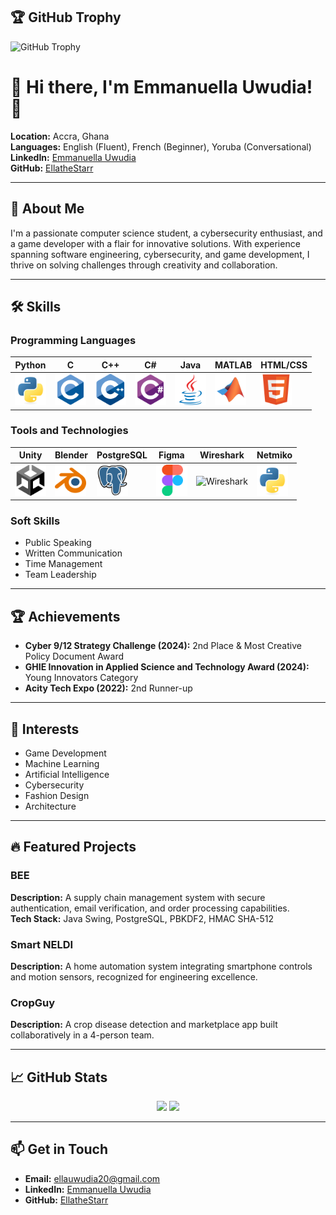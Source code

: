 ## 🏆 GitHub Trophy
![GitHub Trophy](https://github-profile-trophy.vercel.app/?username=ellathestarr&theme=algolia)

# 🌟 Hi there, I'm Emmanuella Uwudia! 👋  

**Location:** Accra, Ghana  
**Languages:** English (Fluent), French (Beginner), Yoruba (Conversational)  
**LinkedIn:** [Emmanuella Uwudia](https://www.linkedin.com/in/emmanuella-uwudia)  
**GitHub:** [EllatheStarr](https://github.com/EllatheStarr)

---

## 🚀 About Me  

I'm a passionate computer science student, a cybersecurity enthusiast, and a game developer with a flair for innovative solutions. With experience spanning software engineering, cybersecurity, and game development, I thrive on solving challenges through creativity and collaboration.  

---

## 🛠 Skills  

### **Programming Languages**  
| Python | C | C++ | C# | Java | MATLAB | HTML/CSS |  
|--------|---|-----|----|------|--------|-----------|  
| <img src="https://github.com/devicons/devicon/blob/master/icons/python/python-original.svg" title="Python" alt="Python" width="50" height="50"/> | <img src="https://github.com/devicons/devicon/blob/master/icons/c/c-original.svg" title="C" alt="C" width="50" height="50"/> | <img src="https://github.com/devicons/devicon/blob/master/icons/cplusplus/cplusplus-original.svg" title="C++" alt="C++" width="50" height="50"/> | <img src="https://github.com/devicons/devicon/blob/master/icons/csharp/csharp-original.svg" title="C#" alt="C#" width="50" height="50"/> | <img src="https://github.com/devicons/devicon/blob/master/icons/java/java-original.svg" title="Java" alt="Java" width="50" height="50"/> | <img src="https://github.com/devicons/devicon/blob/master/icons/matlab/matlab-original.svg" title="MATLAB" alt="MATLAB" width="50" height="50"/> | <img src="https://github.com/devicons/devicon/blob/master/icons/html5/html5-original.svg" title="HTML" alt="HTML" width="50" height="50"/> |  

### **Tools and Technologies**  
| Unity | Blender | PostgreSQL | Figma | Wireshark | Netmiko |  
|-------|---------|------------|-------|-----------|----------|  
| <img src="https://github.com/devicons/devicon/blob/master/icons/unity/unity-original.svg" title="Unity" alt="Unity" width="50" height="50"/> | <img src="https://github.com/devicons/devicon/blob/master/icons/blender/blender-original.svg" title="Blender" alt="Blender" width="50" height="50"/> | <img src="https://github.com/devicons/devicon/blob/master/icons/postgresql/postgresql-original.svg" title="PostgreSQL" alt="PostgreSQL" width="50" height="50"/> | <img src="https://github.com/devicons/devicon/blob/master/icons/figma/figma-original.svg" title="Figma" alt="Figma" width="50" height="50"/> | <img src="https://github.com/devicons/devicon/blob/master/icons/wireshark/wireshark-original.svg" title="Wireshark" alt="Wireshark" width="50" height="50"/> | <img src="https://github.com/devicons/devicon/blob/master/icons/python/python-original.svg" title="Netmiko" alt="Netmiko" width="50" height="50"/> |  

### **Soft Skills**  
- Public Speaking  
- Written Communication  
- Time Management  
- Team Leadership  

---

## 🏆 Achievements  

- **Cyber 9/12 Strategy Challenge (2024):** 2nd Place & Most Creative Policy Document Award  
- **GHIE Innovation in Applied Science and Technology Award (2024):** Young Innovators Category  
- **Acity Tech Expo (2022):** 2nd Runner-up  

---

## 🌱 Interests  

- Game Development  
- Machine Learning  
- Artificial Intelligence  
- Cybersecurity  
- Fashion Design  
- Architecture  

---

## 🔥 Featured Projects  

### **BEE**  
**Description:** A supply chain management system with secure authentication, email verification, and order processing capabilities.  
**Tech Stack:** Java Swing, PostgreSQL, PBKDF2, HMAC SHA-512  

### **Smart NELDI**  
**Description:** A home automation system integrating smartphone controls and motion sensors, recognized for engineering excellence.  

### **CropGuy**  
**Description:** A crop disease detection and marketplace app built collaboratively in a 4-person team.  

---

## 📈 GitHub Stats  

<div align="center">
  <img src="https://streak-stats.demolab.com/?user=EllatheStarr&theme=transparent" height="180em" />
  <img src="https://github-readme-stats.vercel.app/api/top-langs/?username=EllatheStarr&layout=compact&theme=transparent" height="180em" />
</div>  

---

## 📫 Get in Touch  

- **Email:** [ellauwudia20@gmail.com](mailto:ellauwudia20@gmail.com)  
- **LinkedIn:** [Emmanuella Uwudia](https://www.linkedin.com/in/emmanuella-uwudia)  
- **GitHub:** [EllatheStarr](https://github.com/EllatheStarr)  

